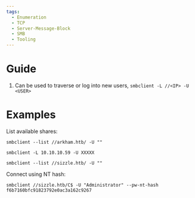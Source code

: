 ```yaml
---
tags:
  - Enumeration
  - TCP
  - Server-Message-Block
  - SMB
  - Tooling
---
```


# Guide

1. Can be used to traverse or log into new users, `smbclient -L //<IP> -U <USER>`
# Examples

List available shares:

```
smbclient --list //arkham.htb/ -U ""
```

```
smbclient -L 10.10.10.59 -U XXXXX
```

```
smbclient --list //sizzle.htb/ -U ""
```

Connect using NT hash:
```
smbclient //sizzle.htb/C$ -U "Administrator" --pw-nt-hash f6b7160bfc91823792e0ac3a162c9267
```